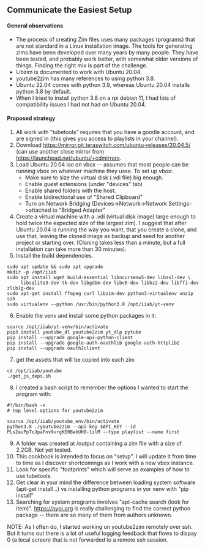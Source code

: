 ## Communicate the Easiest Setup
#### General observations
* The process of creating Zim files uses many packages (programs) that are not standard in a Linux installation image. The tools for generating zims have been developed over many years by many people. They have been tested, and probably work better, with somewhat older versions of things. Finding the right mix is part of the challenge.
* Libzim is documented to work with Ubuntu 20.04.
* youtube2zim has many references to using python 3.8.
* Ubuntu 22.04 comes with python 3.9, whereas Ubuntu 20.04 installs python 3.8 by default.
* When I tried to install python 3.8 on a rpi debian 11, I had lots of compatibility issues I had not had on Ubuntu 20.04.

#### Proposed strategy
1. All work with "tubetools" requires that you have a goodle account, and are signed in (this gives you access to playlists in your channel).
1. Download https://mirror.pit.teraswitch.com/ubuntu-releases/20.04.5/ (can use another close mirror from https://launchpad.net/ubuntu/+cdmirrors.
1. Load Ubuntu 20.04 iso on vbox -- assumes that most people can be running vbox on whatever machine they usse. To set up vbox:
    * Make sure to size the virtual disk (.vdi file) big enough.
    * Enable guest extensions (under "devices" tab)
    * Enable shared folders with the host.
    * Enable bidirectional use of "Shared Clipboard"
    * Turn on Network Bridging (Devices->Network->Network Settings->attached to "Bridged Adapter"
4. Create a virtual machine with a .vdi (virtual disk image) large enough to hold twice the expected size of the largest zim). I suggest that after Ubuntu 20.04 is running the way you want, that you create a clone, and use that, leaving the cloned image as backup and seed for another project or starting over. (Cloning takes less than a minute, but a full installation can take more than 30 minutes).
5. Install the build dependencies.

```
sudo apt update && sudo apt upgrade
mkdir -p /opt/iiab
sudo apt install wget build-essential libncursesw5-dev libssl-dev \
     libsqlite3-dev tk-dev libgdbm-dev libc6-dev libbz2-dev libffi-dev zlib1g-dev
sudo apt-get install ffmpeg curl libzim-dev python3-virtualenv unzip ssh
sudo virtualenv --python /usr/bin/python3.8 /opt/iiab/yt-venv
```
6. Enable the venv and install some python packages in it:
```
source /opt/iiab/yt-venv/bin/activate
pip3 install youtube_dl youtube2zim yt_dlp pytube
pip install --upgrade google-api-python-client
pip install --upgrade google-auth-oauthlib google-auth-httplib2
pip install --upgrade oauth2client
```
7. get the assets that will be copied into each zim
```
cd /opt/iiab/youtube
./get_js_deps.sh
```
8. I created a bash script to remember the options I wanted to start the program with:
```
#!/bin/bash -x
# top level options for youtube2zim

source /opt/iiab/youtube_env/bin/activate
python3.8 ./youtube2zim --api-key $API_KEY --id PLs2auPpToJpaFnv9vrgKE0BabUH0-1zlM --type playlist --name first
```
9. A folder was created at /output containing a zim file with a size of 2.2GB. Not yet tested.
10. This cookbook is intended to focus on "setup". I will update it from time to time as I discover shortcomings as I work with a new vbox instance.
11. Look for specific "footprints" which will serve as examples of how to use tubetools.
12. Get clear in your mind the difference between loading system software (apt-get install ..) vs installing python programs in yor venv with "pip install"
13. Searching for system programs involves "apt-cache search (look for item)". https://pypi.org is really challenging to find the correct python package -- there are so many of them from authors unknown.
   
NOTE: As I often do, I started working on youtube2zim remotely over ssh.  But it turns out there is a lot of useful logging feedback that flows to dispay 0 (a local screen) that is not forwarded to a remote ssh session.
